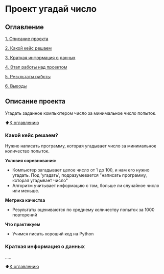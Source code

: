# Проект угадай число 

## Оглавление 
[1. Описание проекта](https://github.com/ilyaKo2020/Data_Science/blob/main/README.md#Описание-проекта)

[2. Какой кейс решаем](https://github.com/ilyaKo2020/Data_Science/blob/main/README.md#Какой-кейс-решаем) 

[3. Краткая информация о данных](https://github.com/ilyaKo2020/Data_Science/blob/main/README.md#Условия-соревнования)

[4. Этап работы над проектом](https://github.com/ilyaKo2020/Data_Scienc/blob/main/README.md#)

[5. Резкльтаты работы](https://github.com/ilyaKo2020/Data_Scienc/blob/main/README.md#)

[6. Выводы](https://github.com/ilyaKo2020/Data_Scienc/blob/main/README.md#Вывод)


## Описание проекта 
Угадать заданное компьютером число за минимальное число попыток.

:arrow_up:[К оглавлению](https://github.com/ilyaKo2020/Data_Scienc/md#Оглавление)

### Какой кейс решаем?
Нужно написать программу, которая угадывает число за минимальное количество попыток.

**Условия соревнования:**
- Компьютер загадывает целое число от 1 до 100, и нам его нужно угадать. Под 'угадать',  подразумевается "написать программу, которая угадывает число"
- Алгоритм учитывает информацию о том, больше ли случайное число или меньше.

**Метрика качества**
- Результаты оцениваются по среднему количеству попыток за 1000 повторений

**Что практикуем**
- Учимся писать хороший код на Python

### Краткая информация о данных
.....

:arrow_up:[К оглавлению](https://github.com/ilyaKo2020/Data_Scienc/README.md#Оглавление)